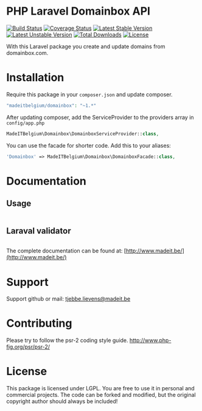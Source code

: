 # PHP Laravel Domainbox API
[![Build Status](https://travis-ci.org/madeITBelgium/Domainbox.svg?branch=master)](https://travis-ci.org/madeITBelgium/Domainbox)
[![Coverage Status](https://coveralls.io/repos/github/madeITBelgium/Domainbox/badge.svg?branch=master)](https://coveralls.io/github/madeITBelgium/Domainbox?branch=master)
[![Latest Stable Version](https://poser.pugx.org/madeITBelgium/Domainbox/v/stable.svg)](https://packagist.org/packages/madeITBelgium/Domainbox)
[![Latest Unstable Version](https://poser.pugx.org/madeITBelgium/Domainbox/v/unstable.svg)](https://packagist.org/packages/madeITBelgium/Domainbox)
[![Total Downloads](https://poser.pugx.org/madeITBelgium/Domainbox/d/total.svg)](https://packagist.org/packages/madeITBelgium/Domainbox)
[![License](https://poser.pugx.org/madeITBelgium/Domainbox/license.svg)](https://packagist.org/packages/madeITBelgium/Domainbox)

With this Laravel package you create and update domains from domainbox.com.

# Installation

Require this package in your `composer.json` and update composer.

```php
"madeitbelgium/domainbox": "~1.*"
```

After updating composer, add the ServiceProvider to the providers array in `config/app.php`

```php
MadeITBelgium\Domainbox\DomainboxServiceProvider::class,
```

You can use the facade for shorter code. Add this to your aliases:

```php
'Domainbox' => MadeITBelgium\Domainbox\DomainboxFacade::class,
```

# Documentation
## Usage
```php


```

## Laraval validator
```php

```

The complete documentation can be found at: [http://www.madeit.be/](http://www.madeit.be/)

# Support

Support github or mail: tjebbe.lievens@madeit.be

# Contributing

Please try to follow the psr-2 coding style guide. http://www.php-fig.org/psr/psr-2/
# License

This package is licensed under LGPL. You are free to use it in personal and commercial projects. The code can be forked and modified, but the original copyright author should always be included!

